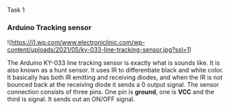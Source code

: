 Task 1

### Arduino Tracking sensor
!(https://i1.wp.com/www.electroniclinic.com/wp-content/uploads/2021/05/ky-033-line-tracking-sensor.jpg?ssl=1)

The Arduino KY-033 line tracking sensor is exactly what is sounds like. It is also known as a hunt sensor. It uses IR to differentiate black and white color. It basically has both IR emitting and receiving diodes, and when the IR is not bounced back at the receiving diode it sends a 0 output signal. The sensor connection consists of three pins. One pin is **ground**, one is **VCC** and the third is signal. It sends out an ON/OFF signal.